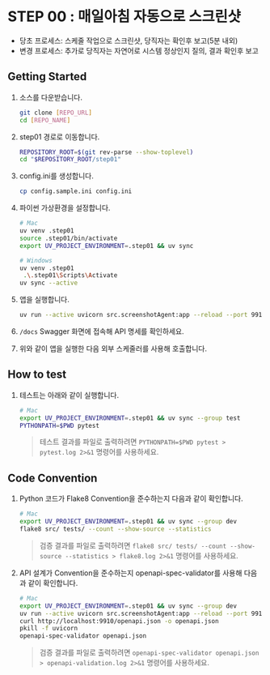 # STEP 00 : 매일아침 자동으로 스크린샷

- 당초 프로세스: 스케줄 작업으로 스크린샷, 당직자는 확인후 보고(5분 내외)
- 변경 프로세스: 추가로 당직자는 자연어로 시스템 정상인지 질의, 결과 확인후 보고

## Getting Started

1. 소스를 다운받습니다.
    ```bash
    git clone [REPO_URL]
    cd [REPO_NAME]
    ```

1. step01 경로로 이동합니다.
    ```bash
    REPOSITORY_ROOT=$(git rev-parse --show-toplevel)
    cd "$REPOSITORY_ROOT/step01"
    ```

1. config.ini를 생성합니다.
    ```bash
    cp config.sample.ini config.ini
    ```

1. 파이썬 가상환경을 설정합니다.
   ```bash
   # Mac
   uv venv .step01
   source .step01/bin/activate
   export UV_PROJECT_ENVIRONMENT=.step01 && uv sync
   ```

   ```bash
   # Windows
   uv venv .step01
    .\.step01\Scripts\Activate
   uv sync --active
   ```

1. 앱을 실행합니다.
    ```bash
    uv run --active uvicorn src.screenshotAgent:app --reload --port 9910
    ```

1. `/docs` Swagger 화면에 접속해 API 명세를 확인하세요.

1. 위와 같이 앱을 실행한 다음 외부 스케줄러를 사용해 호출합니다.

## How to test

1. 테스트는 아래와 같이 실행합니다.
    ```bash
    # Mac
    export UV_PROJECT_ENVIRONMENT=.step01 && uv sync --group test
    PYTHONPATH=$PWD pytest
    ```
    > 테스트 결과를 파일로 출력하려면 `PYTHONPATH=$PWD pytest > pytest.log 2>&1` 명령어를 사용하세요.

## Code Convention

1. Python 코드가 Flake8 Convention을 준수하는지 다음과 같이 확인합니다.
    ```bash
    # Mac
    export UV_PROJECT_ENVIRONMENT=.step01 && uv sync --group dev
    flake8 src/ tests/ --count --show-source --statistics
    ```
    > 검증 결과를 파일로 출력하려면 `flake8 src/ tests/ --count --show-source --statistics > flake8.log 2>&1` 명령어를 사용하세요.

2. API 설계가 Convention을 준수하는지 openapi-spec-validator를 사용해 다음과 같이 확인합니다.
    ```bash
    # Mac
    export UV_PROJECT_ENVIRONMENT=.step01 && uv sync --group dev
    uv run --active uvicorn src.screenshotAgent:app --reload --port 9910 &
    curl http://localhost:9910/openapi.json -o openapi.json
    pkill -f uvicorn
    openapi-spec-validator openapi.json
    ```
    > 검증 결과를 파일로 출력하려면 `openapi-spec-validator openapi.json > openapi-validation.log 2>&1` 명령어를 사용하세요.

